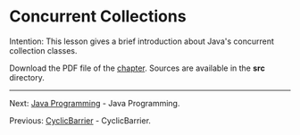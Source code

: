 # Concurrent Collections

Intention: This lesson gives a brief introduction about Java's concurrent collection classes.

Download the PDF file of the [chapter](chapter_40.pdf). Sources are available in the <b>src</b> directory. 

<hr>

Next: [Java Programming](../../README.md "Java Programming") - Java Programming.

Previous: [CyclicBarrier](chapter_39.md "CyclicBarrier") - CyclicBarrier.